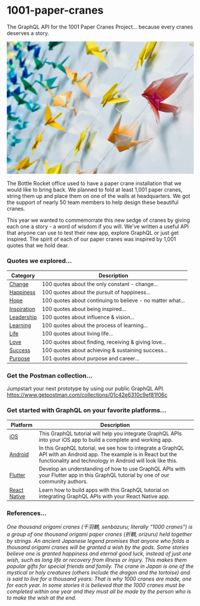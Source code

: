 # 1001-paper-cranes

The GraphQL API for the 1001 Paper Cranes Project... because every cranes deserves a story.

![Alt text](1001-Paper-Cranes.png?raw=true "Title")

The Bottle Rocket office used to have a paper crane installation that we would like to bring back. We planned to fold at least 1,001 paper cranes, string them up and place them on one of the walls at headquarters. We got the support of nearly 50 team members to help design these beautiful cranes.

This year we wanted to commemorrate this new sedge of cranes by giving each one a story - a word of wisdom if you will. We've written a useful API that anyone can use to test their new app, explore GraphQL or just get inspired. The spirit of each of our paper cranes was inspired by 1,001 quotes that we hold dear.

###  Quotes we explored...
|Category|Description|
|---|---|
|[Change](https://cdn.graciousquotes.com/wp-content/uploads/2021/02/100-Inspirational-Quotes-on-Change.pdf)|100 quotes about the only constant - change...|
|[Happiness](https://cdn.graciousquotes.com/wp-content/uploads/2021/02/100-Inspirational-Quotes-on-Happiness.pdf)|100 quotes about the pursuit of happiness...|
|[Hope](https://cdn.graciousquotes.com/wp-content/uploads/2021/02/100-Inspirational-Quotes-About-Hope.pdf)|100 quotes about continuing to believe - no matter what...|
|[Inspiration](https://cdn.graciousquotes.com/wp-content/uploads/2021/02/100-Inspirational-Quotes-About-Life.pdf)|100 quotes about being inspired...|
|[Leadership](https://cdn.graciousquotes.com/wp-content/uploads/2021/02/100-Inspirational-Leadership-Quotes.pdf)|100 quotes about influence & vision...|
|[Learning](https://cdn.graciousquotes.com/wp-content/uploads/2021/02/100-Inspirational-Quotes-on-Learning-.pdf)|100 quotes about the process of learning...|
|[Life](https://cdn.graciousquotes.com/wp-content/uploads/2021/02/100-Inspirational-Quotes-About-Life.pdf)|100 quotes about living life...|
|[Love](https://cdn.graciousquotes.com/wp-content/uploads/2021/02/100-Inspirational-Quotes-About-Love.pdf)|100 quotes about finding, receiving & giving love...|
|[Success](https://cdn.graciousquotes.com/wp-content/uploads/2021/02/100-Inspirational-Quotes-About-Success.pdf)|100 quotes about achieving & sustaining success...|
|[Purpose](https://cdn.graciousquotes.com/wp-content/uploads/2021/02/100-Inspirational-Quotes-for-Work-.pdf)|101 quotes about purpose and career...|

###  Get the Postman collection...
Jumpstart your next prototype by using our public GraphQL API. 
https://www.getpostman.com/collections/01c42e6310c9ef81f06c

###  Get started with GraphQL on your favorite platforms...
|Platform|Description|
|---|---|
|[iOS](https://hasura.io/learn/graphql/ios/introduction/)|This GraphQL tutorial will help you integrate GraphQL APIs into your iOS app to build a complete and working app.|
|[Android](https://hasura.io/learn/graphql/android/introduction/)|In this GraphQL tutorial, we see how to integrate a GraphQL API with an Android app. The example is in React but the functionality and technology in Android will look like this.|
|[Flutter](https://hasura.io/learn/graphql/flutter-graphql/introduction/)|Develop an understanding of how to use GraphQL APIs with your Flutter app in this GraphQL tutorial by one of our community authors.|
|[React Native](https://hasura.io/learn/graphql/react-native/introduction/)|Learn how to build apps with this GraphQL tutorial on integrating GraphQL APIs with your React Native app.|

###  References...
_One thousand origami cranes (千羽鶴, senbazuru; literally “1000 cranes”) is a group of one thousand origami paper cranes (折鶴, orizuru) held together by strings. An ancient Japanese legend promises that anyone who folds a thousand origami cranes will be granted a wish by the gods. Some stories believe one is granted happiness and eternal good luck, instead of just one wish, such as long life or recovery from illness or injury. This makes them popular gifts for special friends and family. The crane in Japan is one of the mystical or holy creatures (others include the dragon and the tortoise) and is said to live for a thousand years: That is why 1000 cranes are made, one for each year. In some stories it is believed that the 1000 cranes must be completed within one year and they must all be made by the person who is to make the wish at the end._

